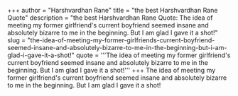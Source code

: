 +++
author = "Harshvardhan Rane"
title = "the best Harshvardhan Rane Quote"
description = "the best Harshvardhan Rane Quote: The idea of meeting my former girlfriend's current boyfriend seemed insane and absolutely bizarre to me in the beginning. But I am glad I gave it a shot!"
slug = "the-idea-of-meeting-my-former-girlfriends-current-boyfriend-seemed-insane-and-absolutely-bizarre-to-me-in-the-beginning-but-i-am-glad-i-gave-it-a-shot!"
quote = '''The idea of meeting my former girlfriend's current boyfriend seemed insane and absolutely bizarre to me in the beginning. But I am glad I gave it a shot!'''
+++
The idea of meeting my former girlfriend's current boyfriend seemed insane and absolutely bizarre to me in the beginning. But I am glad I gave it a shot!
